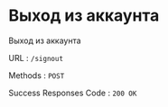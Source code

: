 # Выход из аккаунта

Выход из аккаунта

URL : `/signout`

Methods : `POST`

Success Responses Code : `200 OK`
